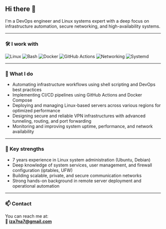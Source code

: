 ## Hi there 👋

I'm a DevOps engineer and Linux systems expert with a deep focus on infrastructure automation, secure networking, and high-availability systems.

---

### 🛠️ I work with

<div display="flex">
  <img src="https://img.shields.io/badge/Linux-FCC624?style=for-the-badge&logo=linux&logoColor=black" alt="Linux"/>
  <img src="https://img.shields.io/badge/Bash-121011?style=for-the-badge&logo=gnubash&logoColor=white" alt="Bash"/>
  <img src="https://img.shields.io/badge/Docker-2496ED?style=for-the-badge&logo=docker&logoColor=white" alt="Docker"/>
  <img src="https://img.shields.io/badge/GitHub%20Actions-2088FF?style=for-the-badge&logo=githubactions&logoColor=white" alt="GitHub Actions"/>
  <img src="https://img.shields.io/badge/Networking-0052CC?style=for-the-badge" alt="Networking"/>
  <img src="https://img.shields.io/badge/Systemd-000000?style=for-the-badge&logo=linux&logoColor=white" alt="Systemd"/>
</div>

---

### 🚧 What I do

- Automating infrastructure workflows using shell scripting and DevOps best practices  
- Implementing CI/CD pipelines using GitHub Actions and Docker Compose  
- Deploying and managing Linux-based servers across various regions for optimized performance  
- Designing secure and reliable VPN infrastructures with advanced tunneling, routing, and port forwarding  
- Monitoring and improving system uptime, performance, and network availability  

---

### 🎯 Key strengths

- 7 years experience in Linux system administration (Ubuntu, Debian)  
- Deep knowledge of system services, user management, and firewall configuration (iptables, UFW)  
- Building scalable, private, and secure communication networks  
- Strong hands-on background in remote server deployment and operational automation  

---

### 📫 Contact

You can reach me at:  
**📧 iza7na7@gmail.com**
